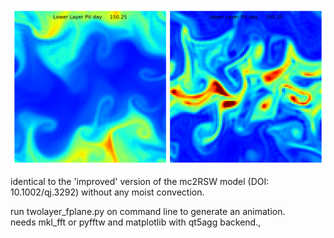 ![Two-layer Primitive Equation f-plane turbulence](twolayerpe.png?raw=true "Two-Layer PE Turbulence")

 identical to the 'improved' version of the mc2RSW model (DOI: 10.1002/qj.3292)
 without any moist convection.

 run twolayer_fplane.py on command line to generate an animation.  
 needs mkl_fft or pyfftw and matplotlib with qt5agg backend.,
